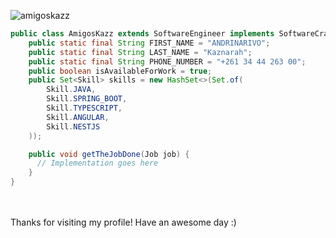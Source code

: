 
<p align="left"> <img src="https://komarev.com/ghpvc/?username=amigoskazz&label=Profile%20views&color=0e75b6&style=flat" alt="amigoskazz" /> </p>

<p align="left">

```java
public class AmigosKazz extends SoftwareEngineer implements SoftwareCraftsman {
    public static final String FIRST_NAME = "ANDRINARIVO";
    public static final String LAST_NAME = "Kaznarah";
    public static final String PHONE_NUMBER = "+261 34 44 263 00";
    public boolean isAvailableForWork = true;
    public Set<Skill> skills = new HashSet<>(Set.of(
        Skill.JAVA, 
        Skill.SPRING_BOOT, 
        Skill.TYPESCRIPT, 
        Skill.ANGULAR,
        Skill.NESTJS
    ));

    public void getTheJobDone(Job job) {
      // Implementation goes here
    }
}
```
  

</br>
</br>
Thanks for visiting my profile! Have an awesome day :)
</p>
